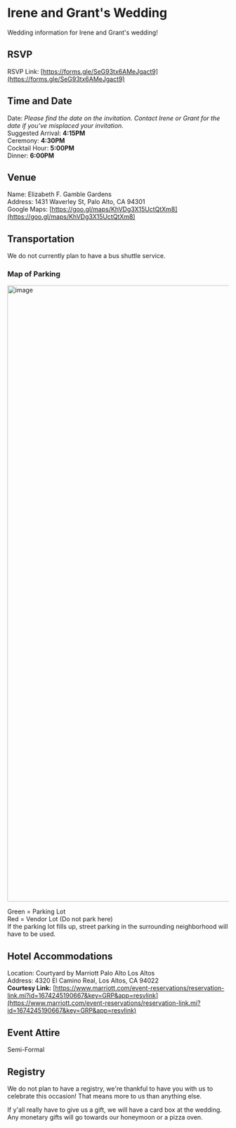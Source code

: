 # Irene and Grant's Wedding
Wedding information for Irene and Grant's wedding!  

## RSVP
RSVP Link: [https://forms.gle/SeG93tx6AMeJgact9](https://forms.gle/SeG93tx6AMeJgact9)

## Time and Date
Date: *Please find the date on the invitation. Contact Irene or Grant for the date if you've misplaced your invitation.*  
Suggested Arrival: **4:15PM**  
Ceremony: **4:30PM**  
Cocktail Hour: **5:00PM**  
Dinner: **6:00PM**  

## Venue
Name: Elizabeth F. Gamble Gardens  
Address: 1431 Waverley St, Palo Alto, CA 94301  
Google Maps: [https://goo.gl/maps/KhVDg3X15UctQtXm8](https://goo.gl/maps/KhVDg3X15UctQtXm8)  

## Transportation
We do not currently plan to have a bus shuttle service. 
### Map of Parking
<img width="1402" alt="image" src="https://user-images.githubusercontent.com/45011679/218215655-ff716cbb-3f17-440f-acb2-a4eea913cbb5.png">  

Green = Parking Lot   
Red = Vendor Lot (Do not park here)   
If the parking lot fills up, street parking in the surrounding neighborhood will have to be used. 

## Hotel Accommodations
Location: Courtyard by Marriott Palo Alto Los Altos  
Address: 4320 El Camino Real, Los Altos, CA 94022   
**Courtesy Link:** [https://www.marriott.com/event-reservations/reservation-link.mi?id=1674245190667&key=GRP&app=resvlink](https://www.marriott.com/event-reservations/reservation-link.mi?id=1674245190667&key=GRP&app=resvlink)

## Event Attire
Semi-Formal

## Registry
We do not plan to have a registry, we're thankful to have you with us to celebrate this occasion! That means more to us than anything else.  

If y'all really have to give us a gift, we will have a card box at the wedding. Any monetary gifts will go towards our honeymoon or a pizza oven.  
